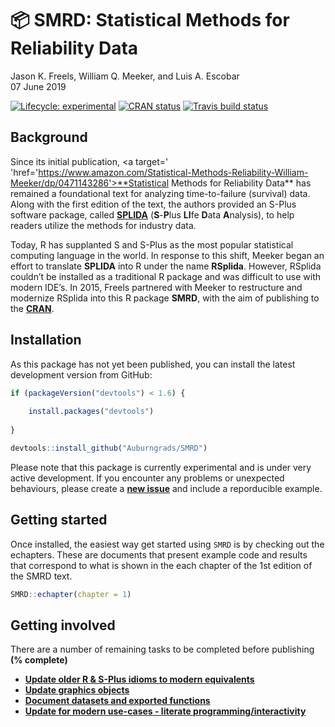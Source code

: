 :package: SMRD: Statistical Methods for Reliability Data
================
Jason K. Freels, William Q. Meeker, and Luis A. Escobar
<br/>07 June 2019

[![Lifecycle:
experimental](https://img.shields.io/badge/lifecycle-experimental-orange.svg)](https://www.tidyverse.org/lifecycle/#experimental)
[![CRAN
status](https://www.r-pkg.org/badges/version/SMRD2)](https://cran.r-project.org/package=SMRD2)
[![Travis build
status](https://travis-ci.org/Auburngrads/SMRD2.svg?branch=master)](https://travis-ci.org/Auburngrads/SMRD2)

## Background

Since its initial publication,
<a target=' 'href='https://www.amazon.com/Statistical-Methods-Reliability-William-Meeker/dp/0471143286'>**Statistical
Methods for Reliability Data**</a> has remained a foundational text for
analyzing time-to-failure (survival) data. Along with the first edition
of the text, the authors provided an S-Plus software package, called
[**SPLIDA**](http://www.public.iastate.edu/~splida/') (**S**-**P**lus
**LI**fe **D**ata **A**nalysis), to help readers utilize the methods for
industry data.

Today, R has supplanted S and S-Plus as the most popular statistical
computing language in the world. In response to this shift, Meeker began
an effort to translate **SPLIDA** into R under the name **RSplida**.
However, RSplida couldn’t be installed as a traditional R package and
was difficult to use with modern IDE’s. In 2015, Freels partnered with
Meeker to restructure and modernize RSplida into this R package
**SMRD**, with the aim of publishing to the
<a target="" href="https://cran.r-project.org">**CRAN**</a>.

## Installation

As this package has not yet been published, you can install the latest
development version from GitHub:

``` r
if (packageVersion("devtools") < 1.6) {
  
    install.packages("devtools")
  
}

devtools::install_github("Auburngrads/SMRD")
```

Please note that this package is currently experimental and is under
very active development. If you encounter any problems or unexpected
behaviours, please create a
<a target="" href="https://github.com/Auburngrads/SMRD2/issues">**new
issue**</a> and include a reporducible example.

## Getting started

Once installed, the easiest way get started using `SMRD` is by checking
out the echapters. These are documents that present example code and
results that correspond to what is shown in the each chapter of the 1st
edition of the SMRD text.

``` r
SMRD::echapter(chapter = 1)
```

## Getting involved

There are a number of remaining tasks to be completed before publishing
<b>(% complete)</b>

  - <a target="" href="https://github.com/Auburngrads/SMRD2/projects/1">**Update
    older R & S-Plus idioms to modern equivalents**</a>
  - <a target="" href="https://github.com/Auburngrads/SMRD2/projects/1">**Update
    graphics objects**</a>
  - <a target="" href="https://github.com/Auburngrads/SMRD2/projects/1">**Document
    datasets and exported functions**</a>
  - <a target="" href="https://github.com/Auburngrads/SMRD2/projects/2">**Update
    for modern use-cases - literate programming/interactivity**</a>
